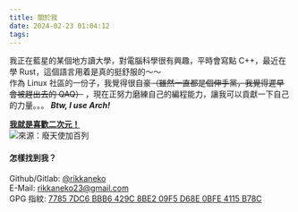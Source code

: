 ```yaml
---
title: 關於我
date: 2024-02-23 01:04:12
tags:
---
```

<!--  -->
我正在藍星的某個地方讀大學，對電腦科學很有興趣，平時會寫點 C++，最近在學 Rust，這個語言用着是真的挺舒服的～～  
作為 Linux 社區的一份子，我覺得很自豪<del>（雖然一直都是個伸手黨，我覺得遲早會被趕出去的 QAQ）</del> ，現在正努力磨練自己的編程能力，讓我可以貢獻一下自己的力量。。。 
_**Btw, I use Arch!**_  

<ins>**我就是喜歡二次元！**  </ins>  
![來源：廢天使加百列](/images/dropout.png)
<br/>

#### 怎樣找到我？
Github/Gitlab: [@rikkaneko](https://github.com/rikkaneko)  
E-Mail: [rikkaneko23@gmail.com](mailto:rikkaneko23@gmail.com)  
GPG 指紋: [7785 7DC6 BBB6 429C 8BE2 09F5 D68E 0BFE 4115 B78C](https://keys.openpgp.org/vks/v1/by-fingerprint/77857DC6BBB6429C8BE209F5D68E0BFE4115B78C)  
<br/>

